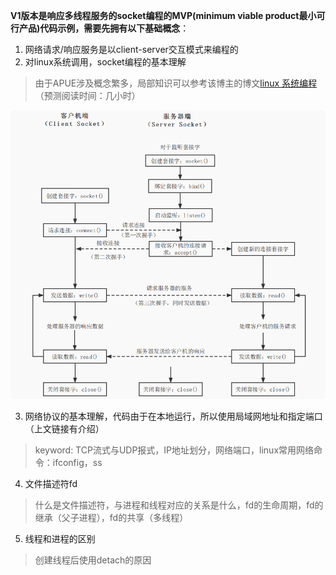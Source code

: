 

**V1版本是响应多线程服务的socket编程的MVP(minimum viable product最小可行产品)代码示例，需要先拥有以下基础概念**：

1. 网络请求/响应服务是以client-server交互模式来编程的
2. 对linux系统调用，socket编程的基本理解
> 由于APUE涉及概念繁多，局部知识可以参考该博主的博文[linux 系统编程](https://kisugitakumi.net/2022/11/20/Linux%E7%B3%BB%E7%BB%9F%E7%BC%96%E7%A8%8B%E5%AD%A6%E4%B9%A0%E7%AC%94%E8%AE%B0/#11-%E7%BD%91%E7%BB%9C%E5%A5%97%E6%8E%A5%E5%AD%97) （预测阅读时间：几小时）

![](../pics/server-client.png)

3. 网络协议的基本理解，代码由于在本地运行，所以使用局域网地址和指定端口 （上文链接有介绍）
> keyword: TCP流式与UDP报式，IP地址划分，网络端口，linux常用网络命令：ifconfig，ss
4. 文件描述符fd
> 什么是文件描述符，与进程和线程对应的关系是什么，fd的生命周期，fd的继承（父子进程），fd的共享（多线程）
5. 线程和进程的区别
> 创建线程后使用detach的原因

